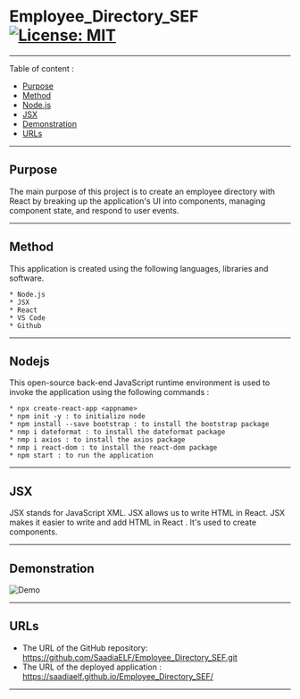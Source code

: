 # Employee_Directory_SEF [![License: MIT](https://img.shields.io/badge/License-MIT-yellow.svg)](https://opensource.org/licenses/MIT)
-----------------------------------------------------------------------------------------------------------------------
Table of content :

* [Purpose](#Purpose)
* [Method](#Method)
* [Node.js](#Nodejs)
* [JSX](#JSX) 
* [Demonstration](#Demonstration)
* [URLs](#URLs) 

-----------------------------------------------------------------------------------------------------------------------

## Purpose

The main purpose of this project is to create an employee directory with React by breaking up the application's UI into components, managing component state, and respond to user events.

-----------------------------------------------------------------------------------------------------------------------

## Method

This application is created using the following languages, libraries and software.

    * Node.js
    * JSX
    * React
    * VS Code
    * Github
   
-----------------------------------------------------------------------------------------------------------------------

## Nodejs
    
This open-source back-end JavaScript runtime environment is used to invoke the application using the following commands :

    * npx create-react-app <appname>
    * npm init -y : to initialize node
    * npm install --save bootstrap : to install the bootstrap package
    * nmp i dateformat : to install the dateformat package
    * nmp i axios : to install the axios package
    * nmp i react-dom : to install the react-dom package
    * npm start : to run the application
-----------------------------------------------------------------------------------------------------------------------

## JSX

JSX stands for JavaScript XML. JSX allows us to write HTML in React. JSX makes it easier to write and add HTML in React . It's used to create components.

-----------------------------------------------------------------------------------------------------------------------

## Demonstration

![Demo](./assets/Employee-Directory.gif)

-----------------------------------------------------------------------------------------------------------------------

## URLs

* The URL of the GitHub repository: https://github.com/SaadiaELF/Employee_Directory_SEF.git
* The URL of the deployed application : https://saadiaelf.github.io/Employee_Directory_SEF/

-----------------------------------------------------------------------------------------------------------------------
